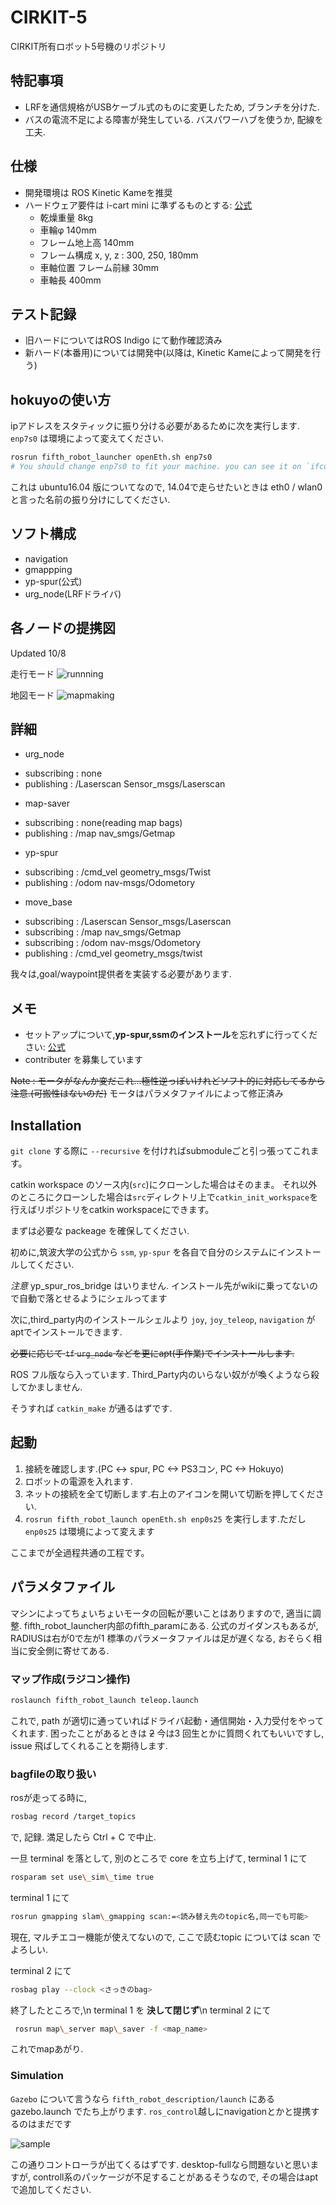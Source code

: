 # CIRKIT-5
CIRKIT所有ロボット5号機のリポジトリ

## 特記事項
- LRFを通信規格がUSBケーブル式のものに変更したため, ブランチを分けた.
- バスの電流不足による障害が発生している. バスパワーハブを使うか, 配線を工夫.

## 仕様
- 開発環境は ROS Kinetic Kameを推奨
- ハードウェア要件は i-cart mini に準ずるものとする: [公式](http://t-frog.com/products/icart_mini/)
  - 乾燥重量 8kg
  - 車輪φ 140mm
  - フレーム地上高 140mm
  - フレーム構成 x, y, z : 300, 250, 180mm
  - 車軸位置 フレーム前縁 30mm
  - 車軸長 400mm

## テスト記録
- 旧ハードについてはROS Indigo にて動作確認済み
- 新ハード(本番用)については開発中(以降は, Kinetic Kameによって開発を行う)

## hokuyoの使い方
ipアドレスをスタティックに振り分ける必要があるために次を実行します. `enp7s0` は環境によって変えてください.

```bash
rosrun fifth_robot_launcher openEth.sh enp7s0
# You should change enp7s0 to fit your machine. you can see it on `ifconfig`
```

これは ubuntu16.04 版についてなので, 14.04で走らせたいときは eth0 / wlan0 と言った名前の振り分けにしてください.

## ソフト構成
- navigation
- gmappping
- yp-spur(公式)
- urg\_node(LRFドライバ)

## 各ノードの提携図
Updated  10/8

走行モード
![runnning](https://github.com/CIR-KIT/fifth_robot_pkg/blob/images/images/new_pkgs_drafting20161005.jpg)
 
地図モード
![mapmaking](https://github.com/CIR-KIT/fifth_robot_pkg/blob/images/images/new_pkgs_drafting20161005-mapmaker.jpg)

## 詳細
- urg\_node
 + subscribing : none
 + publishing  : /Laserscan Sensor\_msgs/Laserscan
- map-saver
 + subscribing : none(reading map bags)
 + publishing  : /map nav\_smgs/Getmap
- yp-spur
 + subscribing : /cmd\_vel geometry\_msgs/Twist
 + publishing  : /odom nav-msgs/Odometory
- move\_base
 + subscribing : /Laserscan Sensor\_msgs/Laserscan
 + subscribing : /map nav\_smgs/Getmap
 + subscribing : /odom nav-msgs/Odometory
 + publishing  : /cmd\_vel geometry\_msgs/twist

我々は,goal/waypoint提供者を実装する必要があります.

## メモ
- セットアップについて,**yp-spur,ssmのインストール**を忘れずに行ってください: [公式](http://www.roboken.iit.tsukuba.ac.jp/platform/wiki/yp-spur/how-to-install)
- contributer を募集しています

~~Note : モータがなんか変だこれ...極性逆っぽいけれどソフト的に対応してるから注意.(可搬性はないのだ)~~
モータはパラメタファイルによって修正済み

## Installation
`git clone` する際に `--recursive` を付ければsubmoduleごと引っ張ってこれます。

catkin workspace のソース内(`src`)にクローンした場合はそのまま。
それ以外のところにクローンした場合は`src`ディレクトリ上で`catkin_init_workspace`を行えばリポジトリをcatkin workspaceにできます。

まずは必要な packeage を確保してください.

初めに,筑波大学の公式から `ssm`, `yp-spur` を各自で自分のシステムにインストールしてください.

_注意_ yp\_spur\_ros\_bridge はいりません. インストール先がwikiに乗ってないので自動で落とせるようにシェルってます

次に,third\_party内のインストールシェルより `joy`, `joy_teleop`, `navigation` がaptでインストールできます.

~~必要に応じて `tf` `urg_node` などを更にapt(手作業)でインストールします.~~

ROS フル版なら入っています. Third\_Party内のいらない奴がが喚くようなら殺してかましません.

そうすれば `catkin_make` が通るはずです.

## 起動
1. 接続を確認します.(PC <-> spur, PC <-> PS3コン, PC <-> Hokuyo)
2. ロボットの電源を入れます.
3. ネットの接続を全て切断します.右上のアイコンを開いて切断を押してください.
4. `rosrun fifth_robot_launch openEth.sh enp0s25` を実行します.ただし `enp0s25` は環境によって変えます

ここまでが全過程共通の工程です。

## パラメタファイル

マシンによってちょいちょいモータの回転が悪いことはありますので, 適当に調整.
fifth\_robot\_launcher内部のfifth\_paramにある.
公式のガイダンスもあるが, RADIUSは右が0で左が1
標準のパラメータファイルは足が遅くなる, おそらく相当に安全側に寄せてある.

### マップ作成(ラジコン操作)

```bash
roslaunch fifth_robot_launch teleop.launch
```

これで, path が適切に通っていればドライバ起動・通信開始・入力受付をやってくれます.
困ったことがあるときは ~~2~~ 今は3 回生とかに質問くれてもいいですし, issue 飛ばしてくれることを期待します.

### bagfileの取り扱い

rosが走ってる時に, 
```bash
rosbag record /target_topics
```

で, 記録. 満足したら Ctrl + C で中止.

一旦 terminal を落として, 別のところで core を立ち上げて, 
terminal 1 にて
```bash 
rosparam set use\_sim\_time true
```
terminal 1 にて
```bash 
rosrun gmapping slam\_gmapping scan:=<読み替え先のtopic名,同一でも可能>
```

現在, マルチエコー機能が使えてないので, ここで読むtopic については scan でよろしい.

terminal 2 にて

```bash 
rosbag play --clock <さっきのbag>
```

終了したところで,\n 
terminal 1 を __決して閉じず__\n
terminal 2 にて 
```bash 
 rosrun map\_server map\_saver -f <map_name>
```

これでmapあがり.

### Simulation

`Gazebo` について言うなら
`fifth_robot_description/launch` にあるgazebo.launch でたち上がります.
`ros_control`越しにnavigationとかと提携するのはまだです

![sample](https://github.com/CIR-KIT/fifth_robot_pkg/blob/images/images/gazebo_sample1.png)

この通りコントローラが出てくるはずです.
desktop-fullなら問題ないと思いますが, controll系のパッケージが不足することがあるそうなので, その場合はaptで追加してください.
